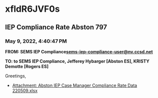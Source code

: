# xfldR6JVF0s
## IEP Compliance Rate Abston 797
### May 9, 2022, 4:40:47 PM
**FROM: SEMS IEP Compliance<sems-iep-compliance-user@nv.ccsd.net>**

**TO: to SEMS IEP Compliance, Jefferey Hybarger [Abston ES], KRISTY Demotte [Rogers ES]**


Greetings,  





* [Attachment: Abston IEP Case Manager Compliance Rate Data 220509.xlsx](xfldR6JVF0s-attachment-1.xlsx)
